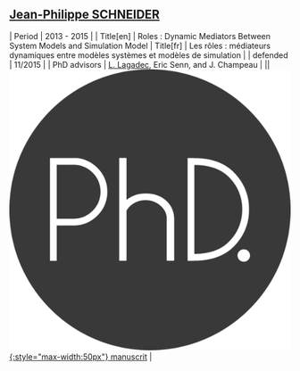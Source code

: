 ## [<i class="fa-brands fa-linkedin" aria-hidden="true"></i> Jean-Philippe SCHNEIDER](https://www.linkedin.com/in/jean-philippe-schneider-34bbb64a)

| Period | 2013 - 2015 |
| Title[en] | Roles : Dynamic Mediators Between System Models and Simulation Model
| Title[fr] | Les rôles : médiateurs dynamiques entre modèles systèmes et modèles de simulation |
| defended | 11/2015 |
| PhD advisors | <u>L. Lagadec</u>, Eric Senn, and J. Champeau |
|| [![phd](/assets/img/thesis-logo.png){:style="max-width:50px"} manuscrit](https://theses.hal.science/tel-01986294/) |
